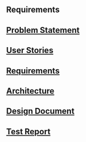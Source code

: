 ## Requirements

## [Problem Statement](https://diegomorales30.github.io/NullPointers/problem.md)
## [User Stories](https://diegomorales30.github.io/NullPointers/user.md)
## [Requirements](https://diegomorales30.github.io/NullPointers/requirments.md)
## [Architecture](https://diegomorales30.github.io/NullPointers/architecture.md)
## [Design Document](https://diegomorales30.github.io/NullPointers/design.md)
## [Test Report](https://diegomorales30.github.io/NullPointers/testreport.md)